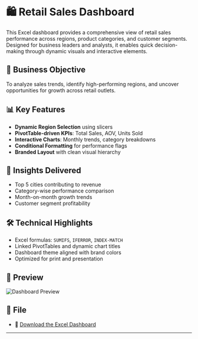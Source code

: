 # 🛍️ Retail Sales Dashboard

This Excel dashboard provides a comprehensive view of retail sales performance across regions, product categories, and customer segments. Designed for business leaders and analysts, it enables quick decision-making through dynamic visuals and interactive elements.

## 📌 Business Objective

To analyze sales trends, identify high-performing regions, and uncover opportunities for growth across retail outlets.

## 📊 Key Features

- **Dynamic Region Selection** using slicers
- **PivotTable-driven KPIs**: Total Sales, AOV, Units Sold
- **Interactive Charts**: Monthly trends, category breakdowns
- **Conditional Formatting** for performance flags
- **Branded Layout** with clean visual hierarchy

## 🧠 Insights Delivered

- Top 5 cities contributing to revenue
- Category-wise performance comparison
- Month-on-month growth trends
- Customer segment profitability

## 🛠️ Technical Highlights

- Excel formulas: `SUMIFS`, `IFERROR`, `INDEX-MATCH`
- Linked PivotTables and dynamic chart titles
- Dashboard theme aligned with brand colors
- Optimized for print and presentation

## 📸 Preview

![Dashboard Preview](Retail_Sales_Dashboard/dashboard_preview.png)

## 📂 File

- 📂 [Download the Excel Dashboard](Retail_Sales_Dashboard.xlsx)

---
